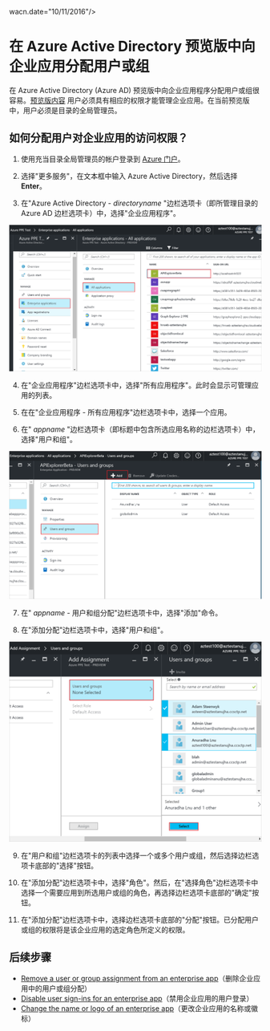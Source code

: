 <properties
	pageTitle="在 Azure Active Directory 预览版中向企业应用分配用户或组 | Azure"
	description="如何选择企业应用，在 Azure Active Directory 中向其分配用户或组"
	services="active-directory"
	documentationCenter=""
	authors="curtand"
	manager="femila"
	editor=""/>

<tags
	ms.service="active-directory"
	ms.workload="identity"
	ms.tgt_pltfrm="na"
	ms.devlang="na"
	ms.topic="article"
	ms.date="09/12/2016"
	ms.author="curtand"
   wacn.date="10/11/2016"/>
	wacn.date="10/11/2016"/>

# 在 Azure Active Directory 预览版中向企业应用分配用户或组

在 Azure Active Directory (Azure AD) 预览版中向企业应用程序分配用户或组很容易。[预览版内容](/documentation/articles/active-directory-preview-explainer/) 用户必须具有相应的权限才能管理企业应用。在当前预览版中，用户必须是目录的全局管理员。

## 如何分配用户对企业应用的访问权限？

1. 使用充当目录全局管理员的帐户登录到 [Azure 门户](https://portal.azure.cn)。

2. 选择"更多服务"，在文本框中输入 Azure Active Directory，然后选择 **Enter**。

3. 在"Azure Active Directory - *directoryname* "边栏选项卡（即所管理目录的 Azure AD 边栏选项卡）中，选择"企业应用程序"。

  ![打开企业应用](./media/active-directory-coreapps-assign-user-azure-portal/open-enterprise-apps.png)

4. 在"企业应用程序"边栏选项卡中，选择"所有应用程序"。此时会显示可管理应用的列表。

5. 在在"企业应用程序 - 所有应用程序"边栏选项卡中，选择一个应用。

6. 在" *appname* "边栏选项卡（即标题中包含所选应用名称的边栏选项卡）中，选择"用户和组"。

  ![选择"所有应用程序"命令](./media/active-directory-coreapps-assign-user-azure-portal/select-app-users.png)

7. 在" *appname* - 用户和组分配"边栏选项卡中，选择"添加"命令。

8. 在"添加分配"边栏选项卡中，选择"用户和组"。

  ![将用户或组分配给应用](./media/active-directory-coreapps-assign-user-azure-portal/assign-users.png)

9. 在"用户和组"边栏选项卡的列表中选择一个或多个用户或组，然后选择边栏选项卡底部的"选择"按钮。

10. 在"添加分配"边栏选项卡中，选择"角色"。然后，在"选择角色"边栏选项卡中选择一个需要应用到所选用户或组的角色，再选择边栏选项卡底部的"确定"按钮。

11. 在"添加分配"边栏选项卡中，选择边栏选项卡底部的"分配"按钮。已分配用户或组的权限将是该企业应用的选定角色所定义的权限。

## 后续步骤

- [Remove a user or group assignment from an enterprise app](/documentation/articles/active-directory-coreapps-remove-assignment-user-azure-portal/)（删除企业应用中的用户或组分配）
- [Disable user sign-ins for an enterprise app](/documentation/articles/active-directory-coreapps-disable-app-azure-portal/)（禁用企业应用的用户登录）
- [Change the name or logo of an enterprise app](/documentation/articles/active-directory-coreapps-change-app-logo-azure-portal/)（更改企业应用的名称或徽标）

<!---HONumber=Mooncake_0926_2016-->
